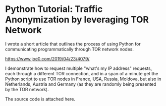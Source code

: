 # Python Tutorial: Traffic Anonymization by leveraging TOR Network

I wrote a short article that outlines the process of using Python for communicating programmatically through TOR network nodes.

https://www.joe0.com/2019/04/23/4079/

I demonstrate how to request multiple "what's my IP address" requests, each through a different TOR connection, and in a span of a minute get the Python script to use TOR nodes in France, USA, Russia, Moldova, but also in Netherlands, Austria and Germany (as they are randomly being presented by the TOR network).

The source code is attached here.
